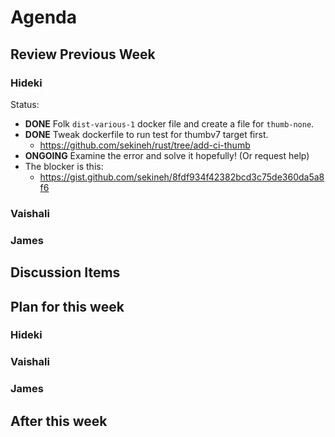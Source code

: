 # Agenda

## Review Previous Week

### Hideki

Status:
- **DONE** Folk `dist-various-1` docker file and create a file for `thumb-none`.
- **DONE** Tweak dockerfile to run test for thumbv7 target first.
     - https://github.com/sekineh/rust/tree/add-ci-thumb
- **ONGOING** Examine the error and solve it hopefully! (Or request help)
- The blocker is this:
     - https://gist.github.com/sekineh/8fdf934f42382bcd3c75de360da5a8f6

### Vaishali

### James

## Discussion Items

## Plan for this week

### Hideki

### Vaishali

### James

## After this week
